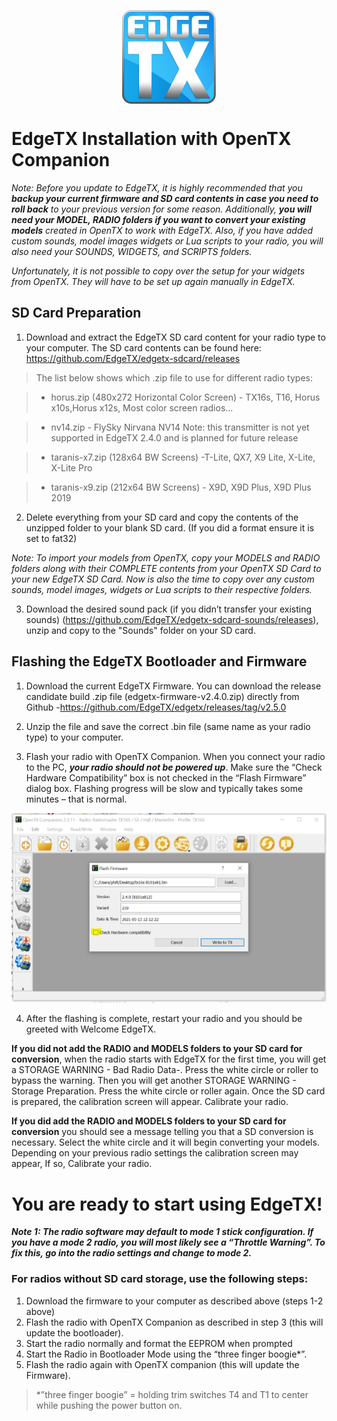 <p align="center">
<a href="url"><img src="https://github.com/EdgeTX/edgetx.github.io/blob/master/images/edgetx-v2.png" align="center" height="150" width="150" ></a>

# EdgeTX Installation with OpenTX Companion

_Note: Before you update to EdgeTX, it is highly recommended that you **backup your current firmware and SD card contents in case you need to roll back** to your previous version for some reason. Additionally, **you will need your MODEL, RADIO folders if you want to convert your existing models** created in OpenTX to work with EdgeTX. Also, if you have added custom sounds, model images widgets or Lua scripts to your radio, you will also need your SOUNDS, WIDGETS, and SCRIPTS folders._

_Unfortunately, it is not possible to copy over the setup for your widgets from OpenTX. They will have to be set up again manually in EdgeTX._

## SD Card Preparation
1. Download and extract the EdgeTX SD card content for your radio type to your computer. The SD card contents can be found here: https://github.com/EdgeTX/edgetx-sdcard/releases

> The list below shows which .zip file to use for different radio types:

> * horus.zip (480x272 Horizontal Color Screen) - TX16s, T16, Horus x10s,Horus x12s, Most color screen radios...

> * nv14.zip - FlySky Nirvana NV14 Note: this transmitter is not yet supported in EdgeTX 2.4.0 and is planned for future release 

> * taranis-x7.zip (128x64 BW Screens) -T-Lite, QX7, X9 Lite, X-Lite, X-Lite Pro

> * taranis-x9.zip (212x64 BW Screens) - X9D, X9D Plus, X9D Plus 2019

2. Delete everything from your SD card and copy the contents of the unzipped folder to your blank SD card.  (If you did a format ensure it is set to fat32)

_Note: To import your models from OpenTX, copy your MODELS and RADIO folders along with their COMPLETE contents from your OpenTX SD Card to your new EdgeTX SD Card. Now is also the time to copy over any custom sounds, model images, widgets or Lua scripts to their respective folders._

3. Download the desired sound pack (if you didn’t transfer your existing sounds) (https://github.com/EdgeTX/edgetx-sdcard-sounds/releases), unzip and copy to the "Sounds" folder on your SD card.


## Flashing the EdgeTX Bootloader and Firmware

1. Download the current EdgeTX Firmware. You can download the release candidate build .zip file (edgetx-firmware-v2.4.0.zip) directly from Github -https://github.com/EdgeTX/edgetx/releases/tag/v2.5.0

2. Unzip the file and save the correct .bin file (same name as your radio type) to your computer.

3. Flash your radio with OpenTX Companion. When you connect your radio to the PC, **_your radio should not be powered up_**. Make sure the “Check Hardware Compatibility” box is not checked in the “Flash Firmware” dialog box. Flashing progress will be slow and typically takes some minutes – that is normal.
 
![](https://github.com/EdgeTX/edgetx.github.io/blob/master/images/Picture3.png)

4. After the flashing is complete, restart your radio and you should be greeted with Welcome EdgeTX. 

**If you did not add the RADIO and MODELS folders to your SD card for conversion**, when the radio starts with EdgeTX for the first time, you will get a STORAGE WARNING - Bad Radio Data-. Press the white circle or roller to bypass the warning. Then you will get another STORAGE WARNING - Storage Preparation. Press the white circle or roller again. Once the SD card is prepared, the calibration screen will appear. Calibrate your radio.

**If you did add the RADIO and MODELS folders to your SD card for conversion** you should see a message telling you that a SD conversion is necessary. Select the white circle and it will begin converting your models. Depending on your previous radio settings the calibration screen may appear, If so, Calibrate your radio.

# You are ready to start using EdgeTX!

_**Note 1: The radio software may default to mode 1 stick configuration. If you have a mode 2 radio, you will most likely see a “Throttle Warning”. To fix this, go into the radio settings and change to mode 2.**_

### For radios without SD card storage, use the following steps:
1.	Download the firmware to your computer as described above (steps 1-2 above)
2.	Flash the radio with OpenTX Companion as described in step 3 (this will update the bootloader).
3.	Start the radio normally and format the EEPROM when prompted
4.	Start the Radio in Bootloader Mode using the “three finger boogie*”.
5.	Flash the radio again with OpenTX companion (this will update the Firmware).

>  *”three finger boogie” = holding trim switches T4 and T1 to center while pushing the power button on.


